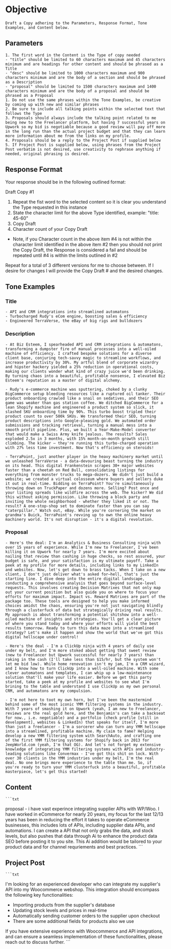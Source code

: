 # Objective

    Draft a Copy adhering to the Parameters, Response Format, Tone Examples, and Content below.

## Parameters

    1. The first word in the Content is the Type of copy needed
    - "title" should be limited to 60 characters maximum and 45 characters minimum and are headings for other content and should be phrased as a Title
    - "desc" should be limited to 1000 characters maximum and 900 characters minimum and are the body of a section and should be phrased as a Description
    - "proposal" should be limited to 1500 characters maximum and 1400 characters minimum and are the body of a proposal and should be phrased as a Proposal
    1. Do not use the same phrases within the Tone Examples, be creative by coming up with new and similar phrases
    2. Be sure to include all talking points within the selected text that follows the Type
    3. Proposals should always include the talking point related to me being new to the Freelancer platform, but having 7 successful years on Upwork so my bid is negotiable because a good review will pay off more in the long run than the actual project budget and that they can learn more information about me from the links on my profile.
    4. Proposals should be a reply to the Project Post if supplied below
    5. If Project Post is supplied below, using phrases from the Project Post verbatim is not desired, use creativity to rephrase anything if needed, original phrasing is desired.

## Response Format

Your response should be in the following outlined format:

Draft Copy #1

   1. Repeat the fist word to the selected content so it is clear you understand the Type requested in this instance
   2. State the character limit for the above Type identified, example: "title: 45-60"
   3. Copy Draft
   4. Character count of your Copy Draft

- Note, if you Character count in the above item #4 is not within the character limit identified in the above item #2 then you should not print the Copy Draft, the Response is considered a fail and should be repeated until #4 is within the limits outlined in #2

Repeat for a total of 3 different versions for me to choose between. If I desire for changes I will provide the Copy Draft # and the desired changes.

## Tone Examples

### Title

    - API and CRM integrations into streamlined automatons
    - Turbocharged Rudy's eCom engine, boosting sales & efficiency
    - Engineered TerraVerse, the eBay of big rigs and bulldozers

### Description

    - At Biz Esteem, I spearheaded API and CRM integrations & automatons, transforming a dumpster fire of manual processes into a well-oiled machine of efficiency. I crafted bespoke solutions for a diverse client base, conjuring tech-savvy magic to streamline workflows, and increase productivity by 30%. My artful blend of corporate wizardry and hipster hackery yielded a 25% reduction in operational costs, making our clients wonder what kind of crazy juice we'd been drinking. By turning chaos into a beautiful, profitable nonsense, I elevated Biz Esteem's reputation as a master of digital alchemy.

    - Rudy's e-commerce machine was sputtering, choked by a clunky BigCommerce setup bleeding resources like a ruptured oil tanker. Their product onboarding crawled like a snail on sedatives, and their SEO game was weaker than gas station coffee. We ditched BigCommerce for a lean Shopify machine and engineered a product system so slick, it slashed SKU onboarding time by 90%. This turbo boost tripled their product count to over 500k SKUs. We transformed their SEO, turning product descriptions into Google-pleasing gold. We automated order submissions and tracking retrieval, turning a manual mess into a smooth profit pipeline. Plus, we built a Year-Make-Model converter that would make a Swiss Army knife jealous. The results? Sales exploded 2.5x in 3 months, with 15% month-on-month growth still climbing. The kicker – they're running this turbo-charged operation with 27% less time investment. Now that's efficiency on steroids!

    - TerraPoint, just another player in the heavy machinery market until we unleashed TerraVerse - a data-devouring beast turning the industry on its head. This digital Frankenstein scrapes 30+ major websites faster than a cheetah on Red Bull, consolidating listings for everything from monster trucks to mega-dozers. We didn't just build a website; we created a virtual colosseum where buyers and sellers duke it out in real-time. Bidding on TerraPoint? You're simultaneously throwing down on TruckPaper and dozens more. Selling? Post once and your listing spreads like wildfire across the web. The kicker? We did this without asking permission. Like throwing a block party and inviting the whole neighborhood - whether they liked it or not. The result? A one-stop-shop set to dominate faster than you can say "caterpillar." Watch out, eBay. While you're cornering the market on grandma's Buick, TerraPoint's revving up to own the online heavy machinery world. It's not disruption - it's a digital revolution.

### Proposal

    - Here's the deal: I'm an Analytics & Business Consulting ninja with over 15 years of experience. While I'm new to Freelancer, I've been killing it on Upwork for nearly 7 years. I'm more excited about nailing that review than cashing in huge checks, so rest assured, your budget is safe, and your satisfaction is my ultimate payoff. Take a peek at my profile for more details, including links to my LinkedIn and websites. Now, let's get down to brass tacks. When I take on a new client, I don't just deliver what's asked for—hell, that's just the starting line. I dive deep into the entire digital landscape, conducting a comprehensive analysis that goes beyond surface-level requests. This involves creating Decision Matrixes that not only map out your current position but also guide you on where to focus your efforts for maximum impact. Impact vs. Reward Matrixes are part of the package too. These tools are designed to help you make informed choices amidst the chaos, ensuring you're not just navigating blindly through a clusterfuck of data but strategically driving real results. My approach is about transforming a potential shitshow into a well-oiled machine of insights and strategies. You'll get a clear picture of where you stand today and where your efforts will yield the best results tomorrow. Ready to turn this data maze into a streamlined strategy? Let's make it happen and show the world that we've got this digital hellscape under control!

    - Here's the deal - I'm a ClickUp ninja with 4 years of daily use under my belt, and I'm more stoked about getting that sweet review (new to Freelancer but Upwork successful for nearly 7 years) than raking in the cash (I'll take less than $15/hr, but the system won't let me bid low). While home renovation isn't my jam, I'm a CRM wizard, and I know how to turn ClickUp into a well-oiled machine. With some clever automatons and templates, I can whip up a low-maintenance solution that'll make your life easier. Before we get this party started, take a peek at my profile and websites to see what I'm brining to the table and understand I use ClickUp as my own personal CRM, and automatons are my compulsion.

    - I'm not here to toot my own horn, but I've been the mastermind behind some of the most iconic YMM filtering systems in the industry. With 7 years of smashing it on Upwork (yeah, I am new to Freelancer, reviews are the real gold here, and the Benjamin's can take a backseat for now., i.e. negotiable) and a portfolio (check profile [still in development], websites & LinkedIn) that speaks for itself, I'm more than just a freelancer - I'm a sorcerer who can turn any YMM hellscape into a streamlined, profitable machine. My claim to fame? Helping develop a new YMM filtering system with SearchAuto, and crafting one of the first YMM filtering systems for Shopify back in 2013 for JeepWorld.com (yeah, I'm that OG). And let's not forget my extensive knowledge of integrating YMM filtering systems with APIs and industry-leading solutions like Convermax - I've got this shit on lock. With over 30 clients in the YMM industries under my belt, I'm the real deal. No one brings more experience to the table than me. So, if you're ready to turn your YMM clusterfuck into a beautiful, profitable masterpiece, let's get this started!

## Content

    ```txt
proposal - i have vast experince integrating supplier APIs with WP/Woo. I have worked in eCommerce for nearly 20 years, my focus for the last 12/13 years has been in reducing the effort it takes to operate eCommerce businesses, this includes lots of APIs, including supplier data APIs, and automations. I can create a API that not only grabs the data, and stock levels, but also pushes that data through Ai to enhance the product data SEO before posting it to you site. This Ai addition would be tailored to your product data and for channel requriements and best practices.
    ```

## Project Post

    ```txt
I'm looking for an experienced developer who can integrate my supplier's API into my Woocommerce webshop. This integration should encompass the following key functionalities:

- Importing products from the supplier's database
- Updating stock levels and prices in real-time
- Automatically sending customer orders to the supplier upon checkout
- There are some additional fields for products also we use

If you have extensive experience with Woocommerce and API integrations, and can ensure a seamless implementation of these functionalities, please reach out to discuss further.
    ```
